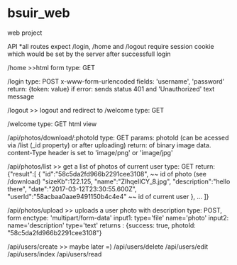 # bsuir_web
web project

API
*all routes expect /login, /home and /logout require session cookie which would be set by the server after successfull login

/home
	>>html form
	type: GET

/login 
	type: POST 
	x-www-form-urlencoded fields: 'username', 'password'
	return: {token: value}
	if error: sends status 401 and 'Unauthorized' text message

/logout
	>> logout and redirect to /welcome
	type: GET

/welcome
	type: GET
	html view

/api/photos/download/:photoId
	type: GET
	params: photoId (can be acessed via /list (_id property) or after uploading)
	return: <Buffer> of binary image data. content-Type header is set to 'image/png' or 'image/jpg'

/api/photos/list
	>> get a list of photos of current user
	type: GET
	return: {"result":[
		{
			"id":"58c5da2fd966b2291cee3108",  ~~ id of photo (see /download)
			"sizeKb":122.125,
			"name":"ZIhqeIICY_8.jpg",
			"description":"hello there",
			"date":"2017-03-12T23:30:55.600Z",
			"userId":"58acbaa0aae9491150b4c4e4"  ~~ id of current user
		}, 
		...
	]}

/api/photos/upload
	>> uploads a user photo with description
	type: POST,
	form enctype: 'multipart/form-data'
	input1: type='file' name='photo'
	input2: name='description' type='text'
	returns : {success: true, photoId: "58c5da2fd966b2291cee3108"}

/api/users/create
	>> maybe later =)
/api/users/delete
/api/users/edit
/api/users/index
/api/users/read